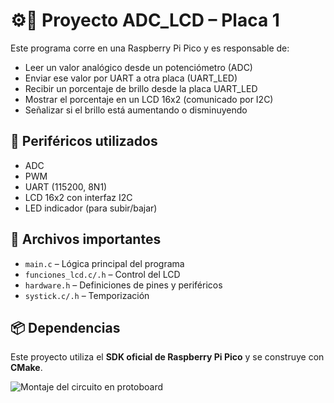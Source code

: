 # ⚙️🦾 Proyecto ADC_LCD – Placa 1

Este programa corre en una Raspberry Pi Pico y es responsable de:

- Leer un valor analógico desde un potenciómetro (ADC)
- Enviar ese valor por UART a otra placa (UART_LED)
- Recibir un porcentaje de brillo desde la placa UART_LED
- Mostrar el porcentaje en un LCD 16x2 (comunicado por I2C)
- Señalizar si el brillo está aumentando o disminuyendo

## 🔌 Periféricos utilizados

- ADC
- PWM
- UART (115200, 8N1)
- LCD 16x2 con interfaz I2C
- LED indicador (para subir/bajar)

## 📁 Archivos importantes

- `main.c` – Lógica principal del programa
- `funciones_lcd.c/.h` – Control del LCD
- `hardware.h` – Definiciones de pines y periféricos
- `systick.c/.h` – Temporización

## 📦 Dependencias

Este proyecto utiliza el **SDK oficial de Raspberry Pi Pico** y se construye con **CMake**.

![Montaje del circuito en protoboard](img/montaje.jpg)
